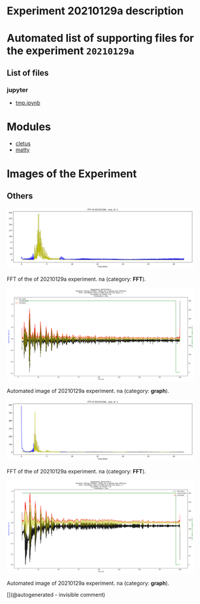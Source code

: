 # Experiment 20210129a description





# Automated list of supporting files for the __experiment `20210129a`__

## List of files

### jupyter

* [tmp.ipynb](/tmp.ipynb)





# Modules

* [cletus](/retired/cletus/)
* [matty](/matty/)




# Images of the Experiment

## Others

![](/include/community/Tri/20210129a/20210129b-withNDT-fft.png)

FFT of the of 20210129a experiment. na (category: __FFT__).

![](/include/community/Tri/20210129a/20210129b-withNDT.png)

Automated image of 20210129a experiment. na (category: __graph__).

![](/include/community/Tri/20210129a/20210129a-withNDT-fft.png)

FFT of the of 20210129a experiment. na (category: __FFT__).

![](/include/community/Tri/20210129a/20210129a-withNDT.png)

Automated image of 20210129a experiment. na (category: __graph__).










[](@autogenerated - invisible comment)